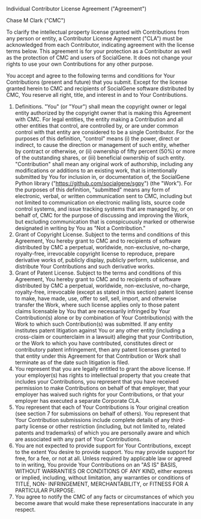 Individual Contributor License Agreement ("Agreement")

Chase M Clark ("CMC")

To clarify the intellectual property license
granted with Contributions from any person or entity, a
 Contributor License Agreement ("CLA") must be acknowledged
from each Contributor, indicating agreement with the license
terms below. This agreement is for your protection as a Contributor
as well as the protection of CMC and users of SocialGene. It does not
change your rights to use your own Contributions for any other purpose.

You accept and agree to the following terms and conditions for Your
Contributions (present and future) that you submit. Except
for the license granted herein to CMC and recipients of
SocialGene software distributed by CMC, You reserve all right, title,
and interest in and to Your Contributions.

1. Definitions.
"You" (or "Your") shall mean the copyright owner or legal entity
authorized by the copyright owner that is making this Agreement
with CMC. For legal entities, the entity making a
Contribution and all other entities that control, are controlled
by, or are under common control with that entity are considered to
be a single Contributor. For the purposes of this definition,
"control" means (i) the power, direct or indirect, to cause the
direction or management of such entity, whether by contract or
otherwise, or (ii) ownership of fifty percent (50%) or more of the
outstanding shares, or (iii) beneficial ownership of such entity.
"Contribution" shall mean any original work of authorship,
including any modifications or additions to an existing work, that
is intentionally submitted by You for inclusion
in, or documentation of, the SocialGene Python library ("https://github.com/socialgene/sgpy") (the "Work").
For the purposes of this definition,
"submitted" means any form of electronic, verbal, or written
communication sent to CMC, including but not limited to communication on electronic mailing
lists, source code control systems, and issue tracking systems that
are managed by, or on behalf of, CMC for the purpose of
discussing and improving the Work, but excluding communication that
is conspicuously marked or otherwise designated in writing by You
as "Not a Contribution."
2. Grant of Copyright License. Subject to the terms and conditions of
this Agreement, You hereby grant to CMC and to
recipients of software distributed by CMC a perpetual,
worldwide, non-exclusive, no-charge, royalty-free, irrevocable
copyright license to reproduce, prepare derivative works of,
publicly display, publicly perform, sublicense, and distribute Your
Contributions and such derivative works.
3. Grant of Patent License. Subject to the terms and conditions of
this Agreement, You hereby grant to CMC and to
recipients of software distributed by CMC a perpetual,
worldwide, non-exclusive, no-charge, royalty-free, irrevocable
(except as stated in this section) patent license to make, have
made, use, offer to sell, sell, import, and otherwise transfer the
Work, where such license applies only to those patent claims
licensable by You that are necessarily infringed by Your
Contribution(s) alone or by combination of Your Contribution(s)
with the Work to which such Contribution(s) was submitted. If any
entity institutes patent litigation against You or any other entity
(including a cross-claim or counterclaim in a lawsuit) alleging
that your Contribution, or the Work to which you have contributed,
constitutes direct or contributory patent infringement, then any
patent licenses granted to that entity under this Agreement for
that Contribution or Work shall terminate as of the date such
litigation is filed.
4. You represent that you are legally entitled to grant the above
license. If your employer(s) has rights to intellectual property
that you create that includes your Contributions, you represent
that you have received permission to make Contributions on behalf
of that employer, that your employer has waived such rights for
your Contributions, or that your employer has
executed a separate Corporate CLA.
5. You represent that each of Your Contributions is Your original
creation (see section 7 for submissions on behalf of others). You
represent that Your Contribution submissions include complete
details of any third-party license or other restriction (including,
but not limited to, related patents and trademarks) of which you
are personally aware and which are associated with any part of Your
Contributions.
6. You are not expected to provide support for Your Contributions,
except to the extent You desire to provide support. You may provide
support for free, for a fee, or not at all. Unless required by
applicable law or agreed to in writing, You provide Your
Contributions on an "AS IS" BASIS, WITHOUT WARRANTIES OR CONDITIONS
OF ANY KIND, either express or implied, including, without
limitation, any warranties or conditions of TITLE, NON-
INFRINGEMENT, MERCHANTABILITY, or FITNESS FOR A PARTICULAR PURPOSE.
7. You agree to notify the CMC of any facts or circumstances of
which you become aware that would make these representations
inaccurate in any respect.
